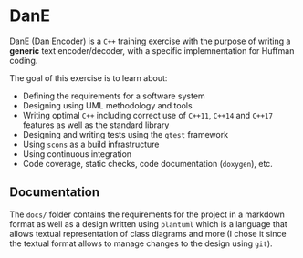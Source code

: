 # DanE

DanE (Dan Encoder) is a `C++` training exercise with the purpose of writing a **generic** text encoder/decoder, with a specific implemnentation for Huffman coding.

The goal of this exercise is to learn about:

- Defining the requirements for a software system
- Designing using UML methodology and tools
- Writing optimal `C++` including correct use of `C++11`, `C++14` and `C++17` features as well as the standard library
- Designing and writing tests using the `gtest` framework
- Using `scons` as a build infrastructure
- Using continuous integration
- Code coverage, static checks, code documentation (`doxygen`), etc.

## Documentation

The `docs/` folder contains the requirements for the project in a markdown format as well as a design written using `plantuml` which is a language that allows textual representation of class diagrams and more (I chose it since the textual format allows to manage changes to the design using `git`).
